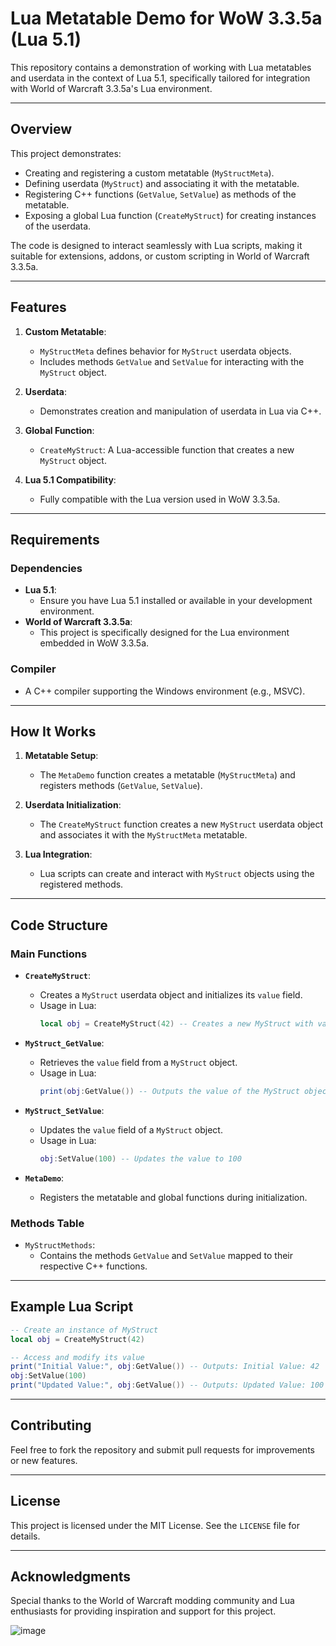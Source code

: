 # **Lua Metatable Demo for WoW 3.3.5a (Lua 5.1)**

This repository contains a demonstration of working with Lua metatables and userdata in the context of Lua 5.1, specifically tailored for integration with World of Warcraft 3.3.5a's Lua environment.

---

## **Overview**

This project demonstrates:
- Creating and registering a custom metatable (`MyStructMeta`).
- Defining userdata (`MyStruct`) and associating it with the metatable.
- Registering C++ functions (`GetValue`, `SetValue`) as methods of the metatable.
- Exposing a global Lua function (`CreateMyStruct`) for creating instances of the userdata.

The code is designed to interact seamlessly with Lua scripts, making it suitable for extensions, addons, or custom scripting in World of Warcraft 3.3.5a.

---

## **Features**
1. **Custom Metatable**:
   - `MyStructMeta` defines behavior for `MyStruct` userdata objects.
   - Includes methods `GetValue` and `SetValue` for interacting with the `MyStruct` object.

2. **Userdata**:
   - Demonstrates creation and manipulation of userdata in Lua via C++.

3. **Global Function**:
   - `CreateMyStruct`: A Lua-accessible function that creates a new `MyStruct` object.

4. **Lua 5.1 Compatibility**:
   - Fully compatible with the Lua version used in WoW 3.3.5a.

---

## **Requirements**

### **Dependencies**
- **Lua 5.1**:
  - Ensure you have Lua 5.1 installed or available in your development environment.
- **World of Warcraft 3.3.5a**:
  - This project is specifically designed for the Lua environment embedded in WoW 3.3.5a.

### **Compiler**
- A C++ compiler supporting the Windows environment (e.g., MSVC).

---

## **How It Works**

1. **Metatable Setup**:
   - The `MetaDemo` function creates a metatable (`MyStructMeta`) and registers methods (`GetValue`, `SetValue`).

2. **Userdata Initialization**:
   - The `CreateMyStruct` function creates a new `MyStruct` userdata object and associates it with the `MyStructMeta` metatable.

3. **Lua Integration**:
   - Lua scripts can create and interact with `MyStruct` objects using the registered methods.

---

## **Code Structure**

### **Main Functions**
- **`CreateMyStruct`**:
  - Creates a `MyStruct` userdata object and initializes its `value` field.
  - Usage in Lua:
    ```lua
    local obj = CreateMyStruct(42) -- Creates a new MyStruct with value 42
    ```

- **`MyStruct_GetValue`**:
  - Retrieves the `value` field from a `MyStruct` object.
  - Usage in Lua:
    ```lua
    print(obj:GetValue()) -- Outputs the value of the MyStruct object
    ```

- **`MyStruct_SetValue`**:
  - Updates the `value` field of a `MyStruct` object.
  - Usage in Lua:
    ```lua
    obj:SetValue(100) -- Updates the value to 100
    ```

- **`MetaDemo`**:
  - Registers the metatable and global functions during initialization.

### **Methods Table**
- `MyStructMethods`:
  - Contains the methods `GetValue` and `SetValue` mapped to their respective C++ functions.

---

## **Example Lua Script**

```lua
-- Create an instance of MyStruct
local obj = CreateMyStruct(42)

-- Access and modify its value
print("Initial Value:", obj:GetValue()) -- Outputs: Initial Value: 42
obj:SetValue(100)
print("Updated Value:", obj:GetValue()) -- Outputs: Updated Value: 100
```

---

## **Contributing**
Feel free to fork the repository and submit pull requests for improvements or new features.

---

## **License**
This project is licensed under the MIT License. See the `LICENSE` file for details.

---

## **Acknowledgments**
Special thanks to the World of Warcraft modding community and Lua enthusiasts for providing inspiration and support for this project.

![image](https://github.com/user-attachments/assets/1c13cf2c-fa45-4088-91c2-4d2c8a23cf37)

